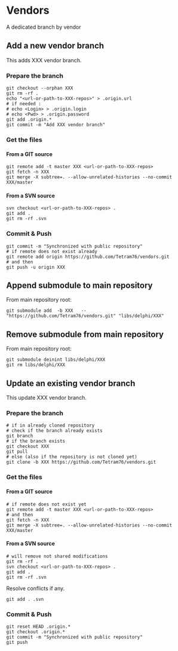# Vendors

A dedicated branch by vendor

## Add a new vendor branch

This adds XXX vendor branch.

### Prepare the branch

```shell
git checkout --orphan XXX
git rm -rf .
echo "<url-or-path-to-XXX-repos>" > .origin.url
# if needed :
# echo <Login> > .origin.login
# echo <Pwd> > .origin.password
git add .origin.*
git commit -m "Add XXX vendor branch"
```

### Get the files

#### From a GIT source

```shell
git remote add -t master XXX <url-or-path-to-XXX-repos>
git fetch -n XXX
git merge -X subtree=. --allow-unrelated-histories --no-commit XXX/master
```

#### From a SVN source

```shell
svn checkout <url-or-path-to-XXX-repos> .
git add .
git rm -rf .svn
```

### Commit & Push

```shell
git commit -m "Synchronized with public repository"
# if remote does not exist already
git remote add origin https://github.com/Tetram76/vendors.git
# and then 
git push -u origin XXX
```

## Append submodule to main repository

From main repository root:

```shell
git submodule add  -b XXX   -- "https://github.com/Tetram76/vendors.git" "libs/delphi/XXX"
```

## Remove submodule from main repository

From main repository root:

```shell
git submodule deinint libs/delphi/XXX
git rm libs/delphi/XXX
```

## Update an existing vendor branch

This update XXX vendor branch.

### Prepare the branch

```shell
# if in already cloned repository
# check if the branch already exists
git branch
# if the branch exists
git checkout XXX
git pull
# else (also if the repository is not cloned yet)
git clone -b XXX https://github.com/Tetram76/vendors.git
```

### Get the files

#### From a GIT source

```shell
# if remote does not exist yet
git remote add -t master XXX <url-or-path-to-XXX-repos>
# and then
git fetch -n XXX
git merge -X subtree=. --allow-unrelated-histories --no-commit XXX/master
```

#### From a SVN source

```shell
# will remove not shared modifications
git rm -rf .
svn checkout <url-or-path-to-XXX-repos> .
git add .
git rm -rf .svn
```

Resolve conflicts if any.

```shell
git add . .svn
```

### Commit & Push

```shell
git reset HEAD .origin.*
git checkout .origin.*
git commit -m "Synchronized with public repository"
git push
```
